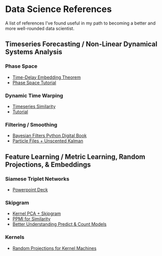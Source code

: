 # Data Science References

A list of references I've found useful in my path to becoming a better and more well-rounded data scientist. 

## Timeseries Forecasting / Non-Linear Dynamical Systems Analysis

### Phase Space
- [Time-Delay Embedding Theorem](https://en.wikipedia.org/wiki/Takens%27s_theorem)
- [Phase Space Tutorial](http://www.agnld.uni-potsdam.de/~marwan/matlab-tutorials/html/phasespace.html)

### Dynamic Time Warping
- [Timeseries Similarity](http://www.maths.manchester.ac.uk/~mbbx2se2/Docs/Dynamic_time_warping(Steven_Elsworth).pdf)
- [Tutorial](https://sflscientific.com/data-science-blog/2016/6/3/dynamic-time-warping-time-series-analysis-ii)

### Filtering / Smoothing
- [Bayesian Filters Python Digital Book](https://github.com/rlabbe/Kalman-and-Bayesian-Filters-in-Python)
- [Particle Files + Unscented Kalman](https://perso.uclouvain.be/michel.verleysen/papers/ffm07sd2.pdf)

## Feature Learning / Metric Learning, Random Projections, & Embeddings

### Siamese Triplet Networks
- [Powerpoint Deck](https://filebox.ece.vt.edu/~jbhuang/teaching/ece6554/sp17/lectures/Lecture_08_Siamese_Triplet_Networks.pdf)

### Skipgram
- [Kernel PCA + Skipgram](https://medium.com/@vishwanigupta/kpca-skip-gram-model-improving-word-embedding-a6a0cb7aad49)
- [PPMI for Similarity](https://www.kaggle.com/gabrielaltay/word-vectors-from-pmi-matrix)
- [Better Understanding Predict & Count Models](https://arxiv.org/pdf/1511.02024.pdf)

### Kernels
- [Random Projections for Kernel Machines](https://www.robots.ox.ac.uk/~vgg/rg/papers/randomfeatures.pdf)
